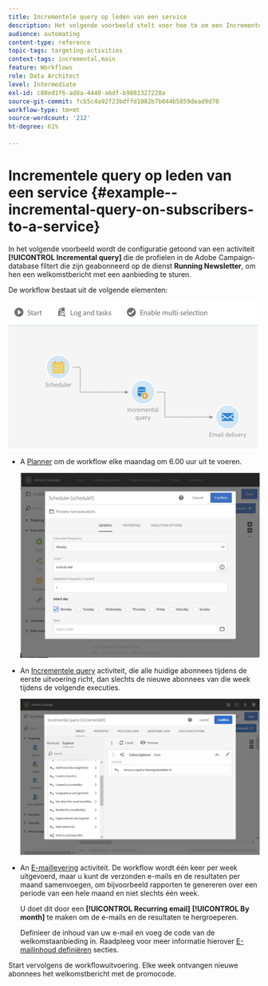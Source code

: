 ```yaml
---
title: Incrementele query op leden van een service
description: Het volgende voorbeeld stelt voor hoe te om een Incrementele vraagactiviteit te vormen om abonnees aan de dienst te filtreren.
audience: automating
content-type: reference
topic-tags: targeting-activities
context-tags: incremental,main
feature: Workflows
role: Data Architect
level: Intermediate
exl-id: c80ed1f6-ad8a-4448-a6df-b9881327228a
source-git-commit: fcb5c4a92f23bdffd1082b7b044b5859dead9d70
workflow-type: tm+mt
source-wordcount: '212'
ht-degree: 61%

---
```


# Incrementele query op leden van een service {#example--incremental-query-on-subscribers-to-a-service}

In het volgende voorbeeld wordt de configuratie getoond van een activiteit **[!UICONTROL Incremental query]** die de profielen in de Adobe Campaign-database filtert die zijn geabonneerd op de dienst **Running Newsletter**, om hen een welkomstbericht met een aanbieding te sturen.

De workflow bestaat uit de volgende elementen:

![](assets/incremental_query_example1.png)

* A [Planner](../../automating/using/scheduler.md) om de workflow elke maandag om 6.00 uur uit te voeren.

  ![](assets/incremental_query_example2.png)

* An [Incrementele query](../../automating/using/incremental-query.md) activiteit, die alle huidige abonnees tijdens de eerste uitvoering richt, dan slechts de nieuwe abonnees van die week tijdens de volgende executies.

  ![](assets/incremental_query_example3.png)

* An [E-maillevering](../../automating/using/email-delivery.md) activiteit. De workflow wordt één keer per week uitgevoerd, maar u kunt de verzonden e-mails en de resultaten per maand samenvoegen, om bijvoorbeeld rapporten te genereren over een periode van een hele maand en niet slechts één week.

  U doet dit door een **[!UICONTROL Recurring email]** **[!UICONTROL By month]** te maken om de e-mails en de resultaten te hergroeperen.

  Definieer de inhoud van uw e-mail en voeg de code van de welkomstaanbieding in. Raadpleeg voor meer informatie hierover [E-mailinhoud definiëren](../../designing/using/personalization.md) secties.

Start vervolgens de workflowuitvoering. Elke week ontvangen nieuwe abonnees het welkomstbericht met de promocode.
